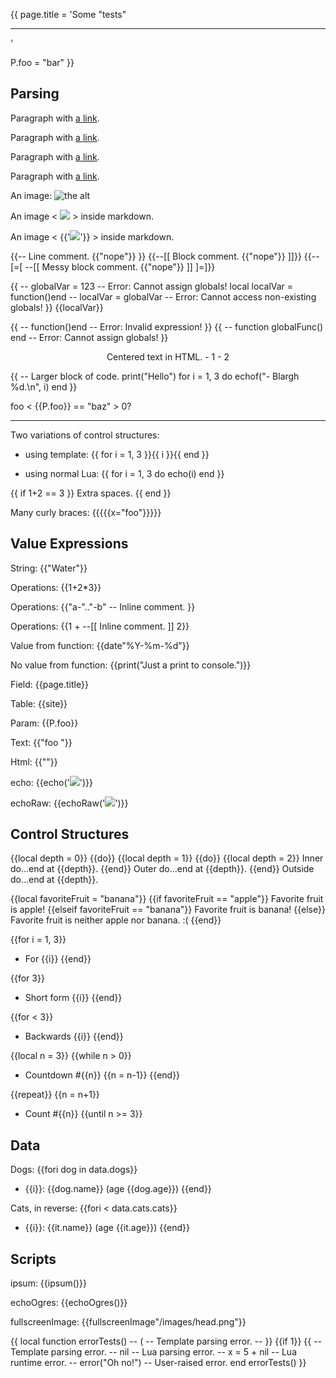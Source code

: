 {{
page.title = 'Some "tests"<hr>'

P.foo = "bar"
}}



## Parsing

Paragraph with [a link](http://foo.example.com/).

Paragraph with [a link]({{url"/relative-link"}}).

Paragraph with [a link]({{/relative-link}}).

Paragraph with [a link]({{urlAbs"/absolute-link"}}).

An image: ![the alt]({{/images/head.png}})

An image < <img src="{{/images/head.png}}"> > inside markdown.

An image < {{'<img src="'..url'/images/head.png'..'">'}} > inside markdown.

{{-- Line comment. {{"nope"}}
}}
{{--[[ Block comment. {{"nope"}} ]]}}
{{--[=[ --[[ Messy block comment. {{"nope"}} ]] ]=]}}

{{
-- globalVar = 123 -- Error: Cannot assign globals!
local localVar = function()end
-- localVar = globalVar -- Error: Cannot access non-existing globals!
}}
{{localVar}}

{{
-- function()end -- Error: Invalid expression!
}}
{{
-- function globalFunc() end -- Error: Cannot assign globals!
}}

<p style="text-align: center;">
	Centered text in HTML.
	- 1
	- 2
</p>

{{
-- Larger block of code.
print("Hello")
for i = 1, 3 do
	echof("- Blargh %d.\n", i)
end
}}

foo < {{P.foo}} == "baz" > 0? <hr>

Two variations of control structures:

- using template: {{ for i = 1, 3 }}{{ i }}{{ end }}

- using normal Lua: {{
for i = 1, 3 do
	echo(i)
end
}}

{{  if  1+2  ==  3  }}
Extra spaces.
{{  end  }}

Many curly braces: {{{{{x="foo"}}}}}

<!--
{{
print("This code will run!")
-- print("This will not...")
}}
-->



## Value Expressions

String: {{"Water"}}

Operations: {{1+2*3}}

Operations: {{"a-".."-b" -- Inline comment.
}}

Operations: {{1 + --[[ Inline comment. ]] 2}}

Value from function: {{date"%Y-%m-%d"}}

No value from function: {{print("Just a print to console.")}}

Field: {{page.title}}

Table: {{site}}

Param: {{P.foo}}

Text: {{"foo <img>"}}

Html: {{"<img>"}}

echo: {{echo('<img src="/images/head.png">')}}

echoRaw: {{echoRaw('<img src="/images/head.png">')}}



## Control Structures

{{local depth = 0}}
{{do}}
{{local depth = 1}}
{{do}}
{{local depth = 2}}
Inner do...end at {{depth}}.
{{end}}
Outer do...end at {{depth}}.
{{end}}
Outside do...end at {{depth}}.

{{local favoriteFruit = "banana"}}
{{if favoriteFruit == "apple"}}
Favorite fruit is apple!
{{elseif favoriteFruit == "banana"}}
Favorite fruit is banana!
{{else}}
Favorite fruit is neither apple nor banana. :(
{{end}}

{{for i = 1, 3}}
- For {{i}}
{{end}}

{{for 3}}
- Short form {{i}}
{{end}}

{{for < 3}}
- Backwards {{i}}
{{end}}

{{local n = 3}}
{{while n > 0}}
- Countdown #{{n}}
{{n = n-1}}
{{end}}

{{repeat}}
{{n = n+1}}
- Count #{{n}}
{{until n >= 3}}



## Data

Dogs:
{{fori dog in data.dogs}}
- {{i}}: {{dog.name}} (age {{dog.age}})
{{end}}

Cats, in reverse:
{{fori < data.cats.cats}}
- {{i}}: {{it.name}} (age {{it.age}})
{{end}}



## Scripts

ipsum: {{ipsum()}}

echoOgres: {{echoOgres()}}

fullscreenImage: {{fullscreenImage"/images/head.png"}}



{{
local function errorTests()
	-- (               -- Template parsing error.
	-- }} {{if 1}} {{  -- Template parsing error.
	-- nil             -- Lua parsing error.
	-- x = 5 + nil     -- Lua runtime error.
	-- error("Oh no!") -- User-raised error.
end
errorTests()
}}


